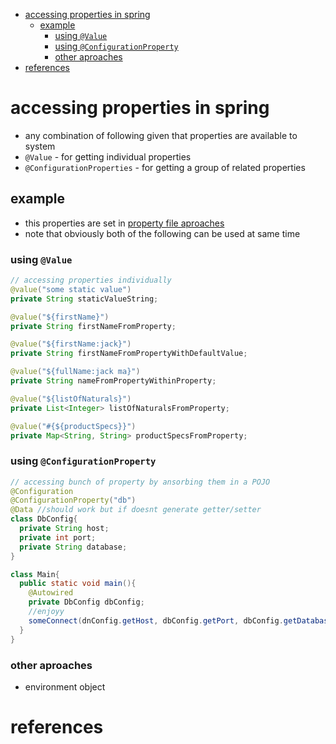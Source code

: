 - [accessing properties in spring](#accessing-properties-in-spring)
  - [example](#example)
    - [using `@Value`](#using-value)
    - [using `@ConfigurationProperty`](#using-configurationproperty)
    - [other aproaches](#other-aproaches)
- [references](#references)

# accessing properties in spring
- any combination of following given that properties are available to system
- `@Value` - for getting individual properties
- `@ConfigurationProperties` - for getting a group of related properties

## example
- this properties are set in [property file aproaches](configuration_management/property_file_approaches.md)
- note that obviously both of the following can be used at same time

### using `@Value`
````java
// accessing properties individually
@value("some static value")
private String staticValueString;

@value("${firstName}")
private String firstNameFromProperty;

@value("${firstName:jack}")
private String firstNameFromPropertyWithDefaultValue;

@value("${fullName:jack ma}")
private String nameFromPropertyWithinProperty;

@value("${listOfNaturals}")
private List<Integer> listOfNaturalsFromProperty;

@value("#{${productSpecs}}")
private Map<String, String> productSpecsFromProperty;
````

### using `@ConfigurationProperty`
````java
// accessing bunch of property by ansorbing them in a POJO
@Configuration
@ConfigurationProperty("db")
@Data //should work but if doesnt generate getter/setter
class DbConfig{
  private String host;
  private int port;
  private String database;
}

class Main{
  public static void main(){
    @Autowired
    private DbConfig dbConfig;
    //enjoyy
    someConnect(dnConfig.getHost, dbConfig.getPort, dbConfig.getDatabase());
  }
}
````

### other aproaches
- environment object

# references

